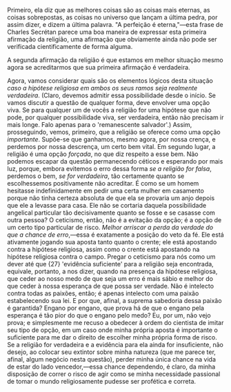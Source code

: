 Primeiro, ela diz que as melhores coisas são as coisas mais eternas, as coisas sobrepostas, as coisas no universo que lançam a última pedra, por assim dizer, e dizem a última palavra. "A perfeição é eterna,"—esta frase de Charles Secrétan parece uma boa maneira de expressar esta primeira afirmação da religião, uma afirmação que obviamente ainda não pode ser verificada cientificamente de forma alguma.

A segunda afirmação da religião é que estamos em melhor situação mesmo agora se acreditarmos que sua primeira afirmação é verdadeira.

Agora, vamos considerar quais são os elementos lógicos desta situação _caso a hipótese religiosa em ambos os seus ramos seja realmente verdadeira_. (Claro, devemos admitir essa possibilidade desde o início. Se vamos discutir a questão de qualquer forma, deve envolver uma opção viva. Se para qualquer um de vocês a religião for uma hipótese que não pode, por qualquer possibilidade viva, ser verdadeira, então não precisam ir mais longe. Falo apenas para o 'remanescente salvador'.) Assim, prosseguindo, vemos, primeiro, que a religião se oferece como uma opção _importante_. Supõe-se que ganhamos, mesmo agora, por nossa crença, e perdemos por nossa descrença, um certo bem vital. Em segundo lugar, a religião é uma opção _forçada_, no que diz respeito a esse bem. Não podemos escapar da questão permanecendo céticos e esperando por mais luz, porque, embora evitemos o erro dessa forma _se a religião for falsa_, perdemos o bem, _se for verdadeira_, tão certamente quanto se escolhessemos positivamente não acreditar. É como se um homem hesitasse indefinidamente em pedir uma certa mulher em casamento porque não tinha certeza absoluta de que ela se provaria um anjo depois que ele a levasse para casa. Ele não se cortaria daquela possibilidade angelical particular tão decisivamente quanto se fosse e se casasse com outra pessoa? O ceticismo, então, não é a evitação da opção; é a opção de um certo tipo particular de risco. _Melhor arriscar a perda da verdade do que a chance de erro_,—essa é exatamente a posição do veto da fé. Ele está ativamente jogando sua aposta tanto quanto o crente; ele está apostando contra a hipótese religiosa, assim como o crente está apostando na hipótese religiosa contra o campo. Pregar o ceticismo para nós como um dever até que {27} 'evidência suficiente' para a religião seja encontrada, equivale, portanto, a nos dizer, quando na presença da hipótese religiosa, que ceder ao nosso medo de que seja um erro é mais sábio e melhor do que ceder à nossa esperança de que possa ser verdade. Não é intelecto contra todas as paixões, então; é apenas intelecto com uma paixão estabelecendo sua lei. E por que, afinal, a suprema sabedoria dessa paixão é garantida? Engano por engano, que prova há de que o engano pela esperança é tão pior do que o engano pelo medo? Eu, por um, não vejo prova; e simplesmente me recuso a obedecer à ordem do cientista de imitar seu tipo de opção, em um caso onde minha própria aposta é importante o suficiente para me dar o direito de escolher minha própria forma de risco. Se a religião for verdadeira e a evidência para ela ainda for insuficiente, não desejo, ao colocar seu extintor sobre minha natureza (que me parece ter, afinal, algum negócio nesta questão), perder minha única chance na vida de estar do lado vencedor,—essa chance dependendo, é claro, da minha disposição de correr o risco de agir como se minha necessidade passional de tomar o mundo religiosamente pudesse ser profética e correta.